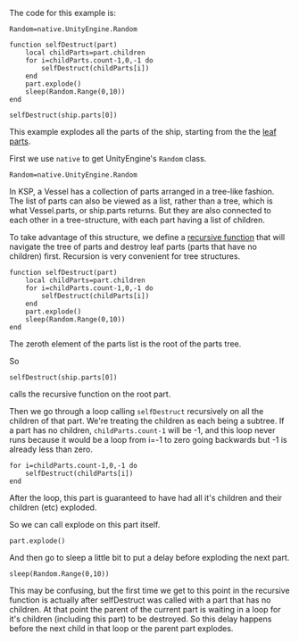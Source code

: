 The code for this example is:

```
Random=native.UnityEngine.Random

function selfDestruct(part)
    local childParts=part.children
    for i=childParts.count-1,0,-1 do
        selfDestruct(childParts[i])
    end
    part.explode()
    sleep(Random.Range(0,10))
end

selfDestruct(ship.parts[0])
```

This example explodes all the parts of the ship, starting from the the [leaf parts](https://en.wikipedia.org/wiki/Tree_structure).

First we use `native` to get UnityEngine's `Random` class.
```
Random=native.UnityEngine.Random
```

In KSP, a Vessel has a collection of parts arranged in a tree-like fashion. The list of parts can also be viewed as a list, rather than a tree, which is what Vessel.parts, or ship.parts returns. But they are also connected to each other in a tree-structure, with each part having a list of children.

To take advantage of this structure, we define a [recursive function](https://www.youtube.com/watch?v=KEEKn7Me-ms) that will navigate the tree of parts and destroy leaf parts (parts that have no children) first. Recursion is very convenient for tree structures.

```
function selfDestruct(part)
    local childParts=part.children
    for i=childParts.count-1,0,-1 do
        selfDestruct(childParts[i])
    end
    part.explode()
    sleep(Random.Range(0,10))
end
```



The zeroth element of the parts list is the root of the parts tree. 

So
```
selfDestruct(ship.parts[0])
```
calls the recursive function on the root part.

Then we go through a loop calling `selfDestruct` recursively on all the children of that part. We're treating the children as each being a subtree. If a part has no children, `childParts.count-1` will be -1, and this loop never runs because it would be a loop from i=-1 to zero going backwards but -1 is already less than zero.

```
for i=childParts.count-1,0,-1 do
    selfDestruct(childParts[i])
end
```

After the loop, this part is guaranteed to have had all it's children and their children (etc) exploded.

So we can call explode on this part itself.

```
part.explode()
```

And then go to sleep a little bit to put a delay before exploding the next part.

```
sleep(Random.Range(0,10))
```

This may be confusing, but the first time we get to this point in the recursive function is actually after selfDestruct was called with a part that has no children. At that point the parent of the current part is waiting in a loop for it's children (including this part) to be destroyed. So this delay happens before the next child in that loop or the parent part explodes.